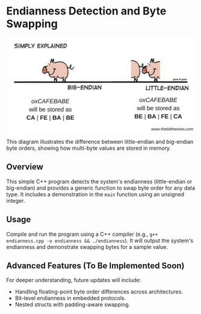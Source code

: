 # Endianness Detection and Byte Swapping

![Endianness Diagram](endianness.png)

This diagram illustrates the difference between little-endian and big-endian byte orders, showing how multi-byte values are stored in memory.

## Overview

This simple C++ program detects the system's endianness (little-endian or big-endian) and provides a generic function to swap byte order for any data type. It includes a demonstration in the `main` function using an unsigned integer.

## Usage

Compile and run the program using a C++ compiler (e.g., `g++ endianness.cpp -o endianness && ./endianness`). It will output the system's endianness and demonstrate swapping bytes for a sample value.

## Advanced Features (To Be Implemented Soon)

For deeper understanding, future updates will include:
- Handling floating-point byte order differences across architectures.
- Bit-level endianness in embedded protocols.
- Nested structs with padding-aware swapping.